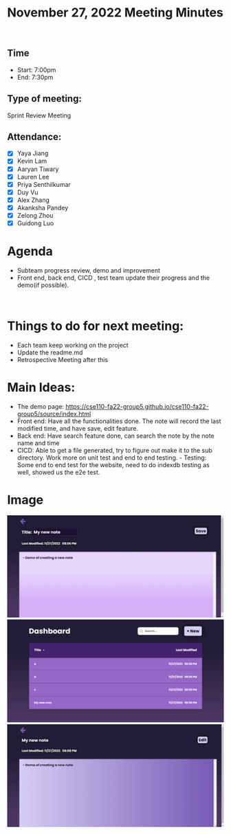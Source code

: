 <!-- Note taker: Jinya Jiang-->
<!-- November 27, 2022-->

# November 27, 2022 Meeting Minutes

​

<!-- XX:XX AM/PM -->

## Time

- Start: 7:00pm
- End: 7:30pm
​
<!-- TA or team, etc.-->

## Type of meeting:

​Sprint Review Meeting

<!-- [x] for present -->

## Attendance:

- [x] Yaya Jiang
- [x] Kevin Lam
- [x] Aaryan Tiwary
- [x] Lauren Lee
- [x] Priya Senthilkumar
- [x] Duy Vu
- [x] Alex Zhang
- [x] Akanksha Pandey
- [x] Zelong Zhou
- [x] Guidong Luo
    ​
<!-- Topics for the meeting-->

# Agenda

- Subteam progress review, demo and improvement
- Front end, back end, CICD , test team update their progress and the demo(if possible).

​

<!-- homework basically zzzz-->

# Things to do for next meeting:

- Each team keep working on the project
- Update the readme.md
- Retrospective Meeting after this
​
<!-- what was discussed for each topic-->

# Main Ideas:

- The demo page: https://cse110-fa22-group5.github.io/cse110-fa22-group5/source/index.html
- Front end: Have all the functionalities done. The note will record the last modified time, and have save, edit feature.
- Back end: Have search feature done, can search the note by the note name and time
- CICD: Able to get a file generated, try to figure out make it to the sub directory. Work more on unit test and end to end testing.
  ​- Testing: Some end to end test for the website, need to do indexdb testing as well, showed us the e2e test.

# Image

![Alt text](noteUI.png 'note Image')
![Alt text](titlesortfeature.png 'sort feature Image')
![Alt text](viewmode.png 'edit and view feature Image')
